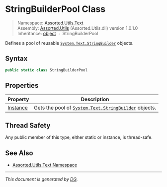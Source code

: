 ﻿# StringBuilderPool Class

> Namespace: [Assorted.Utils.Text](index.md#assortedutilstext-namespace)\
> Assembly: [Assorted.Utils](index.md) (Assorted.Utils.dll) version 1.0.1.0\
> Inheritance: [object](https://docs.microsoft.com/en-us/dotnet/api/system.object) `→` StringBuilderPool

Defines a pool of reusable [`System.Text.StringBuilder`](https://docs.microsoft.com/en-us/dotnet/api/system.text.stringbuilder) objects.

## Syntax

```csharp
public static class StringBuilderPool
```

## Properties

Property | Description
--- | ---
[Instance](Assorted.Utils.Text.StringBuilderPool.Instance.md) | Gets the pool of [`System.Text.StringBuilder`](https://docs.microsoft.com/en-us/dotnet/api/system.text.stringbuilder) objects.

## Thread Safety

Any public member of this type, either static or instance, is thread\-safe.

## See Also

- [Assorted.Utils.Text Namespace](index.md#assortedutilstext-namespace)

---

_This document is generated by [DG](https://github.com/Khojasteh/dg)._
